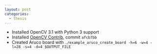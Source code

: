 ```yaml
---
layout: post
categories:
  - thesis
---
```


- Installed OpenCV 3.1 with Python 3 support
- Installed [OpenCV Contrib](https://github.com/opencv/opencv_contrib), commit `afcb7bb`
- Created Aruco board with `./example_aruco_create_board -h=6 -w=4 -l=28 -s=4 -d=4 $OUTPUT_FILE`
